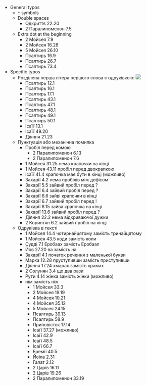 - General typos 
  - `*` symbols 
  - Double spaces 
    - Одкриттє 22.20
    - 2 Паралипоменон 7.5
  - Extra dot at the beginning 
    - 2 Мойсея 7.9
    - 2 Мойсея 16.28
    - 5 Мойсея 26.10
    - Псалтирь 16.9
    - Псалтирь 26.7
    - Псалтирь 73.4
- Specific typos 
  - Розділена перша літера першого слова є одруківкою: ![](https://lh3.googleusercontent.com/pw/AP1GczNjNytYdmcklLcxpyY_t3iuEeE568U_KXVShcmvDYaz2bxaJOqph3UOBwJuDZNOrhkWd9GJN08Vh2-hx6iRbniBVtG9obZEM5nsAjpDRaD1AzOlW16zLx80BXgWim1hwfZrYCvlX-hXwZkXZcOVh1sUEQ=w885-h1288-s-no?authuser=0)
    - Псалтирь 12.1
    - Псалтирь 16.1
    - Псалтирь 17.1
    - Псалтирь 43.1 
    - Псалтирь 47.1
    - Псалтирь 48.1
    - Псалтирь 49.1
    - Псалтирь 50.1
    - Ісаїї 13.1
    - Ісаїї 49.20
    - Дїяння 21.23
  - Пунктуація або механічна помилка 
    - Пробіл перед комою
      - 2 Паралипоменон 6.13
      - 2 Паралипоменон 7.6
    - 1 Мойсея 31.25 нема крапочки на кінці
    - 1 Мойсея 43.11 пробіл перед двокрапкою 
    - Ісаїї 41.4 крапочка має бути в кінці (можливо)
    - Захарії 4.2 нема пробілів між дефісом 
    - Захарії 5.5 зайвий пробіл перед ?
    - Захарії 6.4 зайвий пробіл перед ?
    - Захарії 6.6 зайві крапочки в кінці
    - Захарії 6.7 зайвий пробіл перед !
    - Захарії 8.15 зайва крапочка на кінці
    - Захарії 13.6 зайвий пробіл перед ?
    - Дїяння 22.2 нема відкриваючої дужки
    - 2 Коринтян 6.2 зайвий пробіл на кінці
  - Одруківка в тексті
    - 1 Мойсея 14.4 чотирнайцятому замість тринайцятому
    - 1 Мойсея 43.5 коди замість коли 
    - Судді 7.1 Еробаах замість Еробаал 
    - Йов 27.20 ва замість на
    - Захарії 4.1 початок речення з маленької букви 
    - Марка 12.28 пруступивши замість приступивши 
    - Дїяння 17.24 хмарах замість храмах
    - 2 Солунян 3.4 що два рази
    - Рути 4.14 жінка замість жінки (можливо)
    - нїм замість нїж 
      - 1 Мойсея 33.3
      - 2 Мойсея 19.19
      - 4 Мойсея 10.21
      - 4 Мойсея 35.12
      - 5 Мойсея 24.15
      - Псалтирь 39.13
      - Псалтирь 58.9
      - Приповісток 17.14
      - Ісаїї 37.27 (можливо)
      - Ісаїї 42.9
      - Ісаїї 48.5 
      - Ісаїї 66.7
      - Еремії 40.5
      - Йоіла 2.31
      - Галат 2.12
      - 2 Царів 16.11
      - 2 Царів 19.26
      - 2 Паралипоменон 33.19